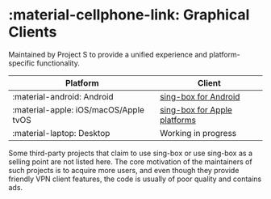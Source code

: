 # :material-cellphone-link: Graphical Clients

Maintained by Project S to provide a unified experience and platform-specific functionality.

| Platform                              | Client                                  |
|---------------------------------------|-----------------------------------------|
| :material-android: Android            | [sing-box for Android](./android/)       |
| :material-apple: iOS/macOS/Apple tvOS | [sing-box for Apple platforms](./apple/) |
| :material-laptop: Desktop             | Working in progress                     |

Some third-party projects that claim to use sing-box or use sing-box as a selling point are not listed here. The core
motivation of the maintainers of such projects is to acquire more users, and even though they provide friendly VPN
client features, the code is usually of poor quality and contains ads.
